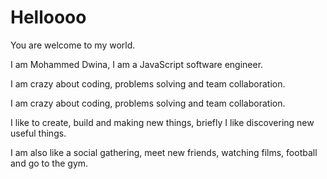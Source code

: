 # Helloooo

You are welcome to my world.

I am Mohammed Dwina, I am a JavaScript software engineer.

I am crazy about coding, problems solving and team collaboration.

I am crazy about coding, problems solving and team collaboration.

I like to create, build and making new things, briefly I like discovering new useful things.

I am also like a social gathering, meet new friends, watching films, football and go to the gym.
